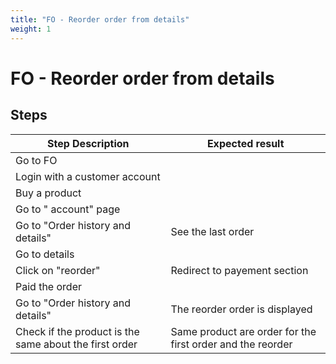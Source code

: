 ```yaml
---
title: "FO - Reorder order from details"
weight: 1
---
```


# FO - Reorder order from details
## Steps
| Step Description | Expected result |
| ----- | ----- |
| Go to FO |  |
| Login with a customer account |  |
| Buy a product |  |
| Go to " account" page |  |
| Go to "Order history and details" | See the last order |
| Go to details |  |
| Click on "reorder" | Redirect to payement section |
| Paid the order |  |
| Go to "Order history and details" | The reorder order is displayed |
| Check if the product is the same about the first order | Same product are order for the first order and the reorder |
